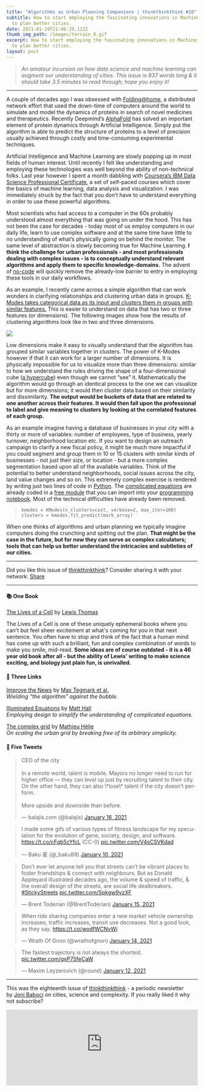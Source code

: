 ```yaml
---
title: "Algorithms as Urban Planning Companions | thinkthinkthink #18"
subtitle: How to start employing the fascinating innovations in Machine Learning
  to plan better cities.
date: 2021-01-19T21:46:29.112Z
thumb_img_path: /images/terrain_0.gif
excerpt: How to start employing the fascinating innovations in Machine Learning
  to plan better cities.
layout: post
---
```

<!--StartFragment-->

> *An amateur incursion on how data science and machine learning can augment our understanding of cities. This issue is 937 words long & it should take 3.5 minutes to read through; hope you enjoy it!*

<!--EndFragment-->

- - -

<!--StartFragment-->

A couple of decades ago I was obsessed with [Folding@home](https://foldingathome.org/), a distributed network effort that used the down-time of computers around the world to simulate and model the dynamics of proteins in search of novel medicines and therapeutics. Recently Deepmind’s [AlphaFold](https://deepmind.com/blog/article/AlphaFold-Using-AI-for-scientific-discovery) has solved an important element of protein dynamics through Artificial Intelligence. Simply put the algorithm is able to predict the structure of proteins to a level of precision usually achieved through costly and time-consuming experimental techniques.

Artificial Intelligence and Machine Learning are slowly popping up in most fields of human interest. Until recently I felt like understanding and employing these technologies was well beyond the ability of non-technical folks. Last year however I spent a month dabbling with [Coursera’s IBM Data Science Professional Certificate](https://www.coursera.org/professional-certificates/ibm-data-science), a set of self-paced courses which cover the basics of machine learning, data analysis and visualization. I was immediately struck by the fact that you don’t have to understand everything in order to use these powerful algorithms.

Most scientists who had access to a computer in the 60s probably understood almost everything that was going on under the hood. This has not been the case for decades - today most of us employ computers in our daily life, learn to use complex software and at the same time have little to no understanding of what’s physically going on behind the monitor. The same level of abstraction is slowly becoming true for Machine Learning. **I think the challenge for urban professionals - and most professionals dealing with complex issues - is to conceptually understand relevant algorithms and apply them to specific knowledge-domains.** The advent of [no-code](https://en.wikipedia.org/wiki/No-code_development_platform) will quickly remove the already-low barrier to entry in employing these tools in our daily workflows.

As an example, I recently came across a simple algorithm that can work wonders in clarifying relationships and clustering urban data in groups. [K-Modes takes categorical data as its input and clusters them in groups with similar features.](https://citeseerx.ist.psu.edu/viewdoc/download?doi=10.1.1.15.4028&rep=rep1&type=pdf) This is easier to understand on data that has two or three features (or dimensions). The following images show how the results of clustering algorithms look like in two and three dimensions.

[![](https://cdn.substack.com/image/fetch/w_1456,c_limit,f_auto,q_auto:good,fl_progressive:steep/https%3A%2F%2Fbucketeer-e05bbc84-baa3-437e-9518-adb32be77984.s3.amazonaws.com%2Fpublic%2Fimages%2F87b79cc8-72d2-4d9e-a16d-d93b557491c4_943x484.png)](https://cdn.substack.com/image/fetch/f_auto,q_auto:good,fl_progressive:steep/https%3A%2F%2Fbucketeer-e05bbc84-baa3-437e-9518-adb32be77984.s3.amazonaws.com%2Fpublic%2Fimages%2F87b79cc8-72d2-4d9e-a16d-d93b557491c4_943x484.png)

Low dimensions make it easy to visually understand that the algorithm has grouped similar variables together in clusters. The power of K-Modes however if that it can work for a larger number of dimensions. It is physically impossible for us to visualize more than three dimensions: similar to how we understand the rules driving the shape of a four-dimensional cube ([a hypercube](https://en.wikipedia.org/wiki/Hypercube)) even though we cannot “see” it. Mathematically the algorithm would go through an identical process to the one we can visualize but for more dimensions; it would then cluster data based on their similarity and dissimilarity. **The output would be buckets of data that are related to one another across their features. It would then fall upon the professional to label and give meaning to clusters by looking at the correlated features of each group.**

As an example imagine having a database of businesses in your city with a thirty or more of variables: number of employees, type of business, yearly turnover, neighborhood location etc. If you want to design an outreach campaign to clarify a new fiscal policy, it might be much more impactful if you could segment and group them in 10 or 15 clusters with similar kinds of businesses - not just their size, or location - but a more complex segmentation based upon all of the available variables. Think of the potential to better understand neighborhoods, social issues across the city, land value changes and so on. This extremely complex exercise is rendered by writing just two lines of code in [Python](https://www.python.org/). The [complicated equations](https://citeseerx.ist.psu.edu/viewdoc/download?doi=10.1.1.15.4028&rep=rep1&type=pdf) are already coded in a [free module](https://pypi.org/project/kmodes/) that you can import into your [programming notebook](https://colab.research.google.com/). Most of the technical difficulties have already been removed.

> `kmodes = KModes(n_clusters=cost, verbose=2, max_iter=100)
> clusters = kmodes.fit_predict(mark_array)`

When one thinks of algorithms and urban planning we typically imagine computers doing the crunching and spitting out the plan. **That might be the case in the future, but for now they can serve as complex calculators; tools that can help us better understand the intricacies and subtleties of our cities.**

<!--EndFragment-->

- - -

Did you like this issue of [thinkthinkthink](https://thinkthinkthink.substack.com/)? Consider sharing it with your network: [Share](https://thinkthinkthink.substack.com/p/algorithms-as-urban-planning-companions)

- - -

#### **📚 One Book**

<!--StartFragment-->

[The Lives of a Cell](https://www.goodreads.com/book/show/294368.The_Lives_of_a_Cell) by [Lewis Thomas](https://en.wikipedia.org/wiki/Lewis_Thomas)

The Lives of a Cell is one of these uniquely ephemeral books where you can't but feel sheer excitement at what's coming for you in that next sentence. You often have to stop and think of the fact that a human mind has come up with such a brilliant, fun and complex combination of words to make you smile, mid-read. **Some ideas are of course outdated - it is a 46 year old book after all - but the ability of Lewis' writing to make science exciting, and biology just plain fun, is unrivalled.**

<!--EndFragment-->

#### **📝 Three Links**

[Improve the News](https://www.improvethenews.org/) by [Max Tegmark et al.](https://twitter.com/tegmark)\
*Wielding “the algorithm” against the bubble.*

[Illuminated Equations](https://agilescientific.com/blog/2021/1/14/illuminated-equations) by [Matt Hall](https://twitter.com/kwinkunks)\
*Employing design to simplify the understanding of complicated equations.*

[The complex grid](http://emergenturbanism.com/2009/02/16/the-complex-grid/) by [Mathieu Hélie](https://twitter.com/mathieuhelie?lang=en)\
*On scaling the urban grid by breaking free of its arbitrary simplicity.*

#### **🐤 Five Tweets**

<!--StartFragment-->

<blockquote class="twitter-tweet"><p lang="en" dir="ltr">CEO of the city<br><br>In a remote world, talent is mobile. Mayors no longer need to run for higher office — they can level up just by recruiting talent to their city. On the other hand, they can also \*lose\* talent if the city doesn’t perform.<br><br>More upside and downside than before.</p>&mdash; balajis.com (@balajis) <a href="https://twitter.com/balajis/status/1350491203897159680?ref_src=twsrc%5Etfw">January 16, 2021</a></blockquote> <script async src="https://platform.twitter.com/widgets.js" charset="utf-8"></script>

<!--EndFragment--><!--StartFragment-->

<blockquote class="twitter-tweet"><p lang="en" dir="ltr">I made some gifs of various types of fitness landscape for my speculation for the evolution of gene, society, design, and software. <a href="https://t.co/cFqb5cYfcL">https://t.co/cFqb5cYfcL</a> (CC-0) <a href="https://t.co/V4sCSVKdad">pic.twitter.com/V4sCSVKdad</a></p>&mdash; Baku 麦 (@_baku89) <a href="https://twitter.com/_baku89/status/1348141856400396288?ref_src=twsrc%5Etfw">January 10, 2021</a></blockquote> <script async src="https://platform.twitter.com/widgets.js" charset="utf-8"></script>

<!--EndFragment--><!--StartFragment-->

<blockquote class="twitter-tweet"><p lang="en" dir="ltr">Don’t ever let anyone tell you that streets can’t be vibrant places to foster friendships &amp; connect with neighbours. But as Donald Appleyard illustrated decades ago, the volume &amp; speed of traffic, &amp; the overall design of the streets, are social life dealbreakers. <a href="https://twitter.com/hashtag/StickyStreets?src=hash&amp;ref_src=twsrc%5Etfw">#StickyStreets</a> <a href="https://t.co/Spkgw9vzXF">pic.twitter.com/Spkgw9vzXF</a></p>&mdash; Brent Toderian (@BrentToderian) <a href="https://twitter.com/BrentToderian/status/1349930306971713541?ref_src=twsrc%5Etfw">January 15, 2021</a></blockquote> <script async src="https://platform.twitter.com/widgets.js" charset="utf-8"></script>

<!--EndFragment--><!--StartFragment-->

<blockquote class="twitter-tweet"><p lang="en" dir="ltr">When ride sharing companies enter a new market vehicle ownership increases, traffic increases, transit use decreases. Not a good look, as they say. <a href="https://t.co/wodfWCNvWi">https://t.co/wodfWCNvWi</a></p>&mdash; Wrath Of Gnon (@wrathofgnon) <a href="https://twitter.com/wrathofgnon/status/1349679271812337665?ref_src=twsrc%5Etfw">January 14, 2021</a></blockquote> <script async src="https://platform.twitter.com/widgets.js" charset="utf-8"></script>

<!--EndFragment--><!--StartFragment-->

<blockquote class="twitter-tweet"><p lang="en" dir="ltr">The fastest trajectory is not always the shortest. <a href="https://t.co/gxP7SfeCaW">pic.twitter.com/gxP7SfeCaW</a></p>&mdash; Maxim Leyzerovich (@round) <a href="https://twitter.com/round/status/1348788536971915264?ref_src=twsrc%5Etfw">January 12, 2021</a></blockquote> <script async src="https://platform.twitter.com/widgets.js" charset="utf-8"></script>

<!--EndFragment-->

- - -

This was the eighteenth issue of [thinkthinkthink](https://thinkthinkthink.substack.com/) - a periodic newsletter by [Joni Baboci](https://joni.baboci.net/) on cities, science and complexity. If you really liked it why not subscribe?

<iframe src="https://thinkthinkthink.substack.com/embed" width="100%" height="200" style="border:0px solid #EEE; background:white;" frameborder="0" scrolling="no"></iframe>